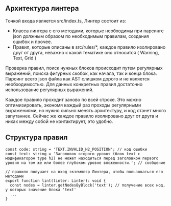 ## Архитектура линтера

Точкой входа является src/index.ts, Линтер состоит из:
- Класса линтера с его методами, которые необходимы при парсинге json должным образом по необходимым правилам, создания ошибок и прочее.
- Правил, которые описаны в src/rules/*, каждое правило изолировано друг от друга, неважно к какой тематике оно относится ( Warning, Text, Grid )

Проверка правил, поиск нужных блоков происходит путем регулярных выражений, поиска фигурных скобок, как начала, так и конца блока. Парсинг всего json файла как AST слишком дорого и не является необходимостью. Для данных конкретных правил достаточно использование регулярных выражений.

Каждое правило проходит заново по всей строке. Это можно оптимизировать, экономя каждый раз проходы регулярными выражениями, но нужно сильно менять архитектуру, и код станет много запутаннее. Сейчас же каждое правило изолировано друг от друга и никак между собой не контактирует, это удобно.

## Структура правил

```
const code: string = 'TEXT.INVALID_H2_POSITION'; // код ошибки
const text: string = 'Заголовок второго уровня (блок text с модификатором type h2) не может находиться перед заголовком первого уровня на том же или более глубоком уровне вложенности.'; // сообщение

// правило получает на вход экземпляр Линтера, чтобы пользоваться его методами
export function lint(linter: Linter): void {
  const nodes = linter.getNodesByBlock('text'); // получение всех нод, у которых значение блока 'text'
  ...
}
```